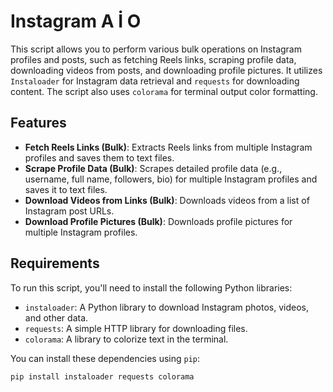 # Instagram A İ O

This script allows you to perform various bulk operations on Instagram profiles and posts, such as fetching Reels links, scraping profile data, downloading videos from posts, and downloading profile pictures. It utilizes `Instaloader` for Instagram data retrieval and `requests` for downloading content. The script also uses `colorama` for terminal output color formatting.

## Features

- **Fetch Reels Links (Bulk)**: Extracts Reels links from multiple Instagram profiles and saves them to text files.
- **Scrape Profile Data (Bulk)**: Scrapes detailed profile data (e.g., username, full name, followers, bio) for multiple Instagram profiles and saves it to text files.
- **Download Videos from Links (Bulk)**: Downloads videos from a list of Instagram post URLs.
- **Download Profile Pictures (Bulk)**: Downloads profile pictures for multiple Instagram profiles.

## Requirements

To run this script, you'll need to install the following Python libraries:

- `instaloader`: A Python library to download Instagram photos, videos, and other data.
- `requests`: A simple HTTP library for downloading files.
- `colorama`: A library to colorize text in the terminal.

You can install these dependencies using `pip`:

```bash
pip install instaloader requests colorama
